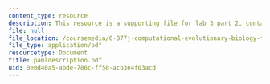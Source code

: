 ```yaml
---
content_type: resource
description: This resource is a supporting file for lab 3 part 2, contains PAML description.
file: null
file_location: /coursemedia/6-877j-computational-evolutionary-biology-fall-2005/0e0d40a5abde786cff50acb3e4f03acd_pamldescription.pdf
file_type: application/pdf
resourcetype: Document
title: pamldescription.pdf
uid: 0e0d40a5-abde-786c-ff50-acb3e4f03acd
---
```

